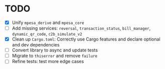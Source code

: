 # TODO

- [x] Unify `mpesa_derive` and `mpesa_core`
- [ ] Add missing services: `reversal`, `transaction_status`, `bill_manager`, `dynamic_qr_code`, `c2b_simulate_v2`
- [x] Clean up `Cargo.toml`: Correctly use Cargo features and declare optional and dev dependencies
- [ ] Convert library to async and update tests
- [ ] Migrate to `thiserror` and remove `failure`
- [ ] Refine tests: test more edge cases
